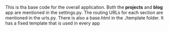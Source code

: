 
This is tha base code for the overall application. Both the **projects** and **blog** app are mentioned in the settings.py. The routing URLs for each section are mentioned in the urls.py. There is also a base.html in the ./template folder. It has a fixed template that is used in every app
